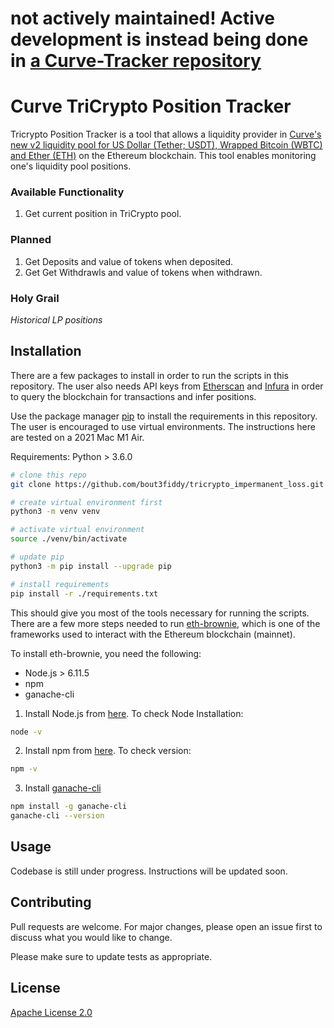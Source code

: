 

# not actively maintained! Active development is instead being done in [a Curve-Tracker repository](https://github.com/Curve-Tracker/tricrypto-contract-transaction-parser)

# Curve TriCrypto Position Tracker

Tricrypto Position Tracker is a tool that allows a liquidity provider in [Curve's new v2 liquidity pool for US Dollar (Tether; USDT), Wrapped Bitcoin (WBTC) and Ether (ETH)](https://curve.fi/tricrypto) on the Ethereum blockchain. This tool enables monitoring one's liquidity pool positions.

### Available Functionality
1. Get current position in TriCrypto pool.

### Planned
1. Get Deposits and value of tokens when deposited.
2. Get Get Withdrawls and value of tokens when withdrawn.

### Holy Grail
*Historical LP positions*

## Installation

There are a few packages to install in order to run the scripts in this repository. The user also needs API keys from [Etherscan](https://etherscan.io/apis) and [Infura](https://infura.io/) in order to query the blockchain for transactions and infer positions.

Use the package manager [pip](https://pip.pypa.io/en/stable/) to install the requirements in this repository. The user is encouraged to use virtual environments. The instructions here are tested on a 2021 Mac M1 Air.

Requirements: Python > 3.6.0

```bash
# clone this repo
git clone https://github.com/bout3fiddy/tricrypto_impermanent_loss.git

# create virtual environment first
python3 -m venv venv

# activate virtual environment
source ./venv/bin/activate

# update pip
python3 -m pip install --upgrade pip

# install requirements
pip install -r ./requirements.txt
```

This should give you most of the tools necessary for running the scripts. There are a few more steps needed to run [eth-brownie](https://eth-brownie.readthedocs.io/en/stable/), which is one of the frameworks used to interact with the Ethereum blockchain (mainnet).

To install eth-brownie, you need the following:
- Node.js > 6.11.5
- npm
- ganache-cli

1. Install Node.js from [here](https://nodejs.org/). To check Node Installation:
```bash
node -v
```
2. Install npm from [here](https://npmjs.com/get-npm). To check version:

```bash
npm -v
```
3. Install [ganache-cli](https://www.trufflesuite.com/ganache)

```bash
npm install -g ganache-cli
ganache-cli --version
```

## Usage

Codebase is still under progress. Instructions will be updated soon.

## Contributing
Pull requests are welcome. For major changes, please open an issue first to discuss what you would like to change.

Please make sure to update tests as appropriate.

## License
[Apache License 2.0](https://github.com/bout3fiddy/tricrypto_impermanent_loss/blob/main/LICENSE)

